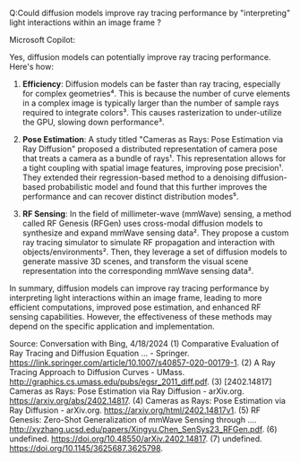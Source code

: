Q:Could diffusion models improve ray tracing performance by "interpreting" light interactions within an image frame  ?

Microsoft Copilot:

Yes, diffusion models can potentially improve ray tracing performance. Here's how:

1. **Efficiency**: Diffusion models can be faster than ray tracing, especially for complex geometries⁴. This is because the number of curve elements in a complex image is typically larger than the number of sample rays required to integrate colors³. This causes rasterization to under-utilize the GPU, slowing down performance³.

2. **Pose Estimation**: A study titled "Cameras as Rays: Pose Estimation via Ray Diffusion" proposed a distributed representation of camera pose that treats a camera as a bundle of rays¹. This representation allows for a tight coupling with spatial image features, improving pose precision¹. They extended their regression-based method to a denoising diffusion-based probabilistic model and found that this further improves the performance and can recover distinct distribution modes⁵.

3. **RF Sensing**: In the field of millimeter-wave (mmWave) sensing, a method called RF Genesis (RFGen) uses cross-modal diffusion models to synthesize and expand mmWave sensing data². They propose a custom ray tracing simulator to simulate RF propagation and interaction with objects/environments². Then, they leverage a set of diffusion models to generate massive 3D scenes, and transform the visual scene representation into the corresponding mmWave sensing data².

In summary, diffusion models can improve ray tracing performance by interpreting light interactions within an image frame, leading to more efficient computations, improved pose estimation, and enhanced RF sensing capabilities. However, the effectiveness of these methods may depend on the specific application and implementation.

Source: Conversation with Bing, 4/18/2024
(1) Comparative Evaluation of Ray Tracing and Diffusion Equation ... - Springer. https://link.springer.com/article/10.1007/s40857-020-00179-1.
(2) A Ray Tracing Approach to Diffusion Curves - UMass. http://graphics.cs.umass.edu/pubs/egsr_2011_diff.pdf.
(3) [2402.14817] Cameras as Rays: Pose Estimation via Ray Diffusion - arXiv.org. https://arxiv.org/abs/2402.14817.
(4) Cameras as Rays: Pose Estimation via Ray Diffusion - arXiv.org. https://arxiv.org/html/2402.14817v1.
(5) RF Genesis: Zero-Shot Generalization of mmWave Sensing through .... http://xyzhang.ucsd.edu/papers/Xingyu.Chen_SenSys23_RFGen.pdf.
(6) undefined. https://doi.org/10.48550/arXiv.2402.14817.
(7) undefined. https://doi.org/10.1145/3625687.3625798.
